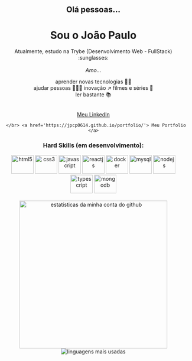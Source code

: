 <h2 align="center"> Olá pessoas... </h2>
<h1 align="center"> Sou o João Paulo </h1>

<p align="center">
  Atualmente, estudo na Trybe (Desenvolvimento Web - FullStack) :sunglasses: </br></br>
  <i>Amo...</i>
</p>
<div align="center">
  <p> aprender novas tecnologias 👨‍💻 </br>
      ajudar pessoas 🧑‍🤝‍🧑
      inovação ↗️
      filmes e séries 🎥 </br>
      ler bastante 📚 </p>
      </br> <a href='https://www.linkedin.com/in/jpcp0614/'> Meu LinkedIn </a>
      
      </br> <a href='https://jpcp0614.github.io/portfolio/'> Meu Portfolio </a>
<div>

### Hard Skills (em desenvolvimento):
<div>
  <img alt="html5" height="50" width="60" src="https://cdn.jsdelivr.net/gh/devicons/devicon/icons/html5/html5-plain-wordmark.svg" style="max-width:100%;">
  <img alt="css3" height="50" width="60" src="https://cdn.jsdelivr.net/gh/devicons/devicon/icons/css3/css3-plain-wordmark.svg" style="max-width:100%;">
  <img alt="javascript" height="50" width="60" src="https://cdn.jsdelivr.net/gh/devicons/devicon/icons/javascript/javascript-plain.svg" style="max-width:100%;">
  <img alt="reactjs" height="50" width="60" src="https://cdn.jsdelivr.net/gh/devicons/devicon/icons/react/react-original.svg" style="max-width:100%;">
  <img alt="docker" height="50" width="60" src="https://cdn.worldvectorlogo.com/logos/docker.svg" style="max-width:100%;">
  <img alt="mysql" height="50" width="60" src="https://static.cdnlogo.com/logos/m/10/mysql.svg" style="max-width:100%;">
  <img alt="nodejs" height="50" width="60" src="https://upload.wikimedia.org/wikipedia/commons/d/d9/Node.js_logo.svg" style="max-width:100%;">
  <img alt="typescript" height="50" width="60" src="https://cdn.worldvectorlogo.com/logos/typescript.svg" style="max-width:100%;">
  <img alt="mongodb" height="50" width="60" src="https://www.svgrepo.com/show/331488/mongodb.svg" style="max-width:100%;">
</div>
</br>


<!-- <img align="right" width="280px" src="https://i.pinimg.com/originals/e4/26/70/e426702edf874b181aced1e2fa5c6cde.gif" alt="gif sobre tecnologia" /> -->

<img  width="400px" src="https://github-readme-stats.vercel.app/api?username=jpcp0614&show_icons=true&theme=dark&title_color=0fa36b&text_color=fff&icon_color=0fa36b&bg_color=0d1117&locale=en&border_radius=8&cache_seconds=1800" alt="estatísticas da minha conta do github"/>

<img  src="https://github-readme-stats.vercel.app/api/top-langs/?username=jpcp0614&layout=compact&text_color=fff&bg_color=0d1117&locale=en&border_radius=8&cache_seconds=1800&theme=dark&title_color=0fa36b&custom_title=most used languages" alt="linguagens mais usadas"/>

##

<!--![github contribution grid snake animation](https://raw.githubusercontent.com/platane/platane/output/github-contribution-grid-snake.svg)-->
